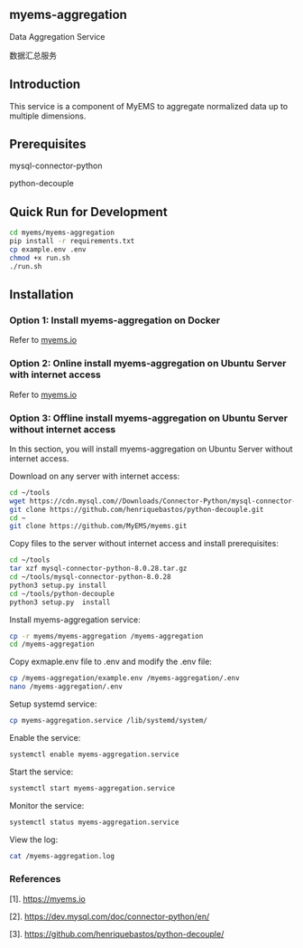 ## myems-aggregation

Data Aggregation Service 

数据汇总服务

## Introduction

This service is a component of MyEMS to aggregate normalized data up to multiple dimensions.

## Prerequisites

mysql-connector-python

python-decouple


## Quick Run for Development

```bash
cd myems/myems-aggregation
pip install -r requirements.txt
cp example.env .env
chmod +x run.sh
./run.sh
```

## Installation

### Option 1: Install myems-aggregation on Docker

Refer to [myems.io](https://myems.io/docs/installation/docker-linux#step-7-myems-aggregation)

### Option 2: Online install myems-aggregation on Ubuntu Server with internet access

Refer to [myems.io](https://myems.io/docs/installation/debian-ubuntu#step-7-myems-aggregation)

### Option 3: Offline install myems-aggregation on Ubuntu Server without internet access

In this section, you will install myems-aggregation on Ubuntu Server without internet access.

Download on any server with internet access:
```bash
cd ~/tools
wget https://cdn.mysql.com//Downloads/Connector-Python/mysql-connector-python-8.0.28.tar.gz
git clone https://github.com/henriquebastos/python-decouple.git
cd ~
git clone https://github.com/MyEMS/myems.git
```

Copy files to the server without internet access and install prerequisites:
```bash
cd ~/tools
tar xzf mysql-connector-python-8.0.28.tar.gz
cd ~/tools/mysql-connector-python-8.0.28
python3 setup.py install
cd ~/tools/python-decouple
python3 setup.py  install
```

Install myems-aggregation service:
```bash
cp -r myems/myems-aggregation /myems-aggregation
cd /myems-aggregation
```
Copy exmaple.env file to .env and modify the .env file:
```bash
cp /myems-aggregation/example.env /myems-aggregation/.env
nano /myems-aggregation/.env
```
Setup systemd service:
```bash
cp myems-aggregation.service /lib/systemd/system/
```
Enable the service:
```bash
systemctl enable myems-aggregation.service
```
Start the service:
```bash
systemctl start myems-aggregation.service
```
Monitor the service:
```bash
systemctl status myems-aggregation.service
```
View the log:
```bash
cat /myems-aggregation.log
```

### References

[1]. https://myems.io

[2]. https://dev.mysql.com/doc/connector-python/en/

[3]. https://github.com/henriquebastos/python-decouple/
